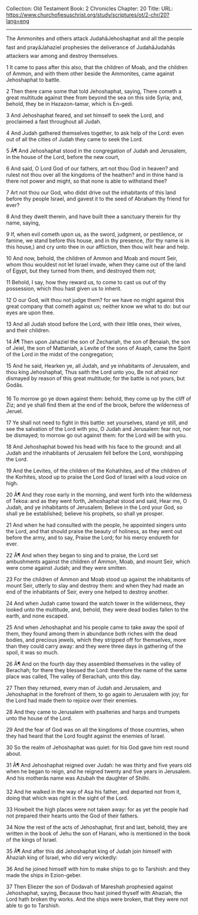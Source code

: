 Collection: Old Testament
Book: 2 Chronicles
Chapter: 20
Title: 
URL: https://www.churchofjesuschrist.org/study/scriptures/ot/2-chr/20?lang=eng

---

The Ammonites and others attack JudahâJehoshaphat and all the people fast and prayâJahaziel prophesies the deliverance of JudahâJudahâs attackers war among and destroy themselves.

1 It came to pass after this also, that the children of Moab, and the children of Ammon, and with them other beside the Ammonites, came against Jehoshaphat to battle.

2 Then there came some that told Jehoshaphat, saying, There cometh a great multitude against thee from beyond the sea on this side Syria; and, behold, they be in Hazazon-tamar, which is En-gedi.

3 And Jehoshaphat feared, and set himself to seek the Lord, and proclaimed a fast throughout all Judah.

4 And Judah gathered themselves together, to ask help of the Lord: even out of all the cities of Judah they came to seek the Lord.

5 Â¶ And Jehoshaphat stood in the congregation of Judah and Jerusalem, in the house of the Lord, before the new court,

6 And said, O Lord God of our fathers, art not thou God in heaven? and rulest not thou over all the kingdoms of the heathen? and in thine hand is there not power and might, so that none is able to withstand thee?

7 Art not thou our God, who didst drive out the inhabitants of this land before thy people Israel, and gavest it to the seed of Abraham thy friend for ever?

8 And they dwelt therein, and have built thee a sanctuary therein for thy name, saying,

9 If, when evil cometh upon us, as the sword, judgment, or pestilence, or famine, we stand before this house, and in thy presence, (for thy name is in this house,) and cry unto thee in our affliction, then thou wilt hear and help.

10 And now, behold, the children of Ammon and Moab and mount Seir, whom thou wouldest not let Israel invade, when they came out of the land of Egypt, but they turned from them, and destroyed them not;

11 Behold, I say, how they reward us, to come to cast us out of thy possession, which thou hast given us to inherit.

12 O our God, wilt thou not judge them? for we have no might against this great company that cometh against us; neither know we what to do: but our eyes are upon thee.

13 And all Judah stood before the Lord, with their little ones, their wives, and their children.

14 Â¶ Then upon Jahaziel the son of Zechariah, the son of Benaiah, the son of Jeiel, the son of Mattaniah, a Levite of the sons of Asaph, came the Spirit of the Lord in the midst of the congregation;

15 And he said, Hearken ye, all Judah, and ye inhabitants of Jerusalem, and thou king Jehoshaphat, Thus saith the Lord unto you, Be not afraid nor dismayed by reason of this great multitude; for the battle is not yours, but Godâs.

16 To morrow go ye down against them: behold, they come up by the cliff of Ziz; and ye shall find them at the end of the brook, before the wilderness of Jeruel.

17 Ye shall not need to fight in this battle: set yourselves, stand ye still, and see the salvation of the Lord with you, O Judah and Jerusalem: fear not, nor be dismayed; to morrow go out against them: for the Lord will be with you.

18 And Jehoshaphat bowed his head with his face to the ground: and all Judah and the inhabitants of Jerusalem fell before the Lord, worshipping the Lord.

19 And the Levites, of the children of the Kohathites, and of the children of the Korhites, stood up to praise the Lord God of Israel with a loud voice on high.

20 Â¶ And they rose early in the morning, and went forth into the wilderness of Tekoa: and as they went forth, Jehoshaphat stood and said, Hear me, O Judah, and ye inhabitants of Jerusalem; Believe in the Lord your God, so shall ye be established; believe his prophets, so shall ye prosper.

21 And when he had consulted with the people, he appointed singers unto the Lord, and that should praise the beauty of holiness, as they went out before the army, and to say, Praise the Lord; for his mercy endureth for ever.

22 Â¶ And when they began to sing and to praise, the Lord set ambushments against the children of Ammon, Moab, and mount Seir, which were come against Judah; and they were smitten.

23 For the children of Ammon and Moab stood up against the inhabitants of mount Seir, utterly to slay and destroy them: and when they had made an end of the inhabitants of Seir, every one helped to destroy another.

24 And when Judah came toward the watch tower in the wilderness, they looked unto the multitude, and, behold, they were dead bodies fallen to the earth, and none escaped.

25 And when Jehoshaphat and his people came to take away the spoil of them, they found among them in abundance both riches with the dead bodies, and precious jewels, which they stripped off for themselves, more than they could carry away: and they were three days in gathering of the spoil, it was so much.

26 Â¶ And on the fourth day they assembled themselves in the valley of Berachah; for there they blessed the Lord: therefore the name of the same place was called, The valley of Berachah, unto this day.

27 Then they returned, every man of Judah and Jerusalem, and Jehoshaphat in the forefront of them, to go again to Jerusalem with joy; for the Lord had made them to rejoice over their enemies.

28 And they came to Jerusalem with psalteries and harps and trumpets unto the house of the Lord.

29 And the fear of God was on all the kingdoms of those countries, when they had heard that the Lord fought against the enemies of Israel.

30 So the realm of Jehoshaphat was quiet: for his God gave him rest round about.

31 Â¶ And Jehoshaphat reigned over Judah: he was thirty and five years old when he began to reign, and he reigned twenty and five years in Jerusalem. And his motherâs name was Azubah the daughter of Shilhi.

32 And he walked in the way of Asa his father, and departed not from it, doing that which was right in the sight of the Lord.

33 Howbeit the high places were not taken away: for as yet the people had not prepared their hearts unto the God of their fathers.

34 Now the rest of the acts of Jehoshaphat, first and last, behold, they are written in the book of Jehu the son of Hanani, who is mentioned in the book of the kings of Israel.

35 Â¶ And after this did Jehoshaphat king of Judah join himself with Ahaziah king of Israel, who did very wickedly:

36 And he joined himself with him to make ships to go to Tarshish: and they made the ships in Ezion-geber.

37 Then Eliezer the son of Dodavah of Mareshah prophesied against Jehoshaphat, saying, Because thou hast joined thyself with Ahaziah, the Lord hath broken thy works. And the ships were broken, that they were not able to go to Tarshish.
